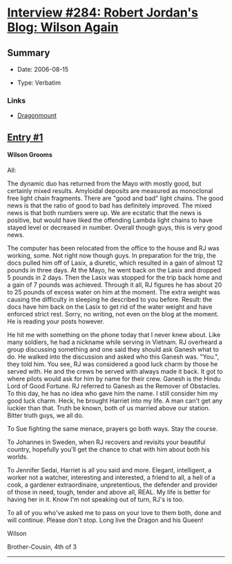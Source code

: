 # [Interview #284: Robert Jordan's Blog: Wilson Again](https://www.theoryland.com/intvmain.php?i=284)

## Summary

- Date: 2006-08-15

- Type: Verbatim

### Links

- [Dragonmount](http://www.dragonmount.com/forums/blog/4/entry-359-wilson-again/)


## [Entry #1](./t-284/1)

#### Wilson Grooms

All:

The dynamic duo has returned from the Mayo with mostly good, but certainly mixed results. Amyloidal deposits are measured as monoclonal free light chain fragments. There are "good and bad" light chains. The good news is that the ratio of good to bad has definitely improved. The mixed news is that both numbers were up. We are ecstatic that the news is positive, but would have liked the offending Lambda light chains to have stayed level or decreased in number. Overall though guys, this is very good news.

The computer has been relocated from the office to the house and RJ was working, some. Not right now though guys. In preparation for the trip, the docs pulled him off of Lasix, a diuretic, which resulted in a gain of almost 12 pounds in three days. At the Mayo, he went back on the Lasix and dropped 5 pounds in 2 days. Then the Lasix was stopped for the trip back home and a gain of 7 pounds was achieved. Through it all, RJ figures he has about 20 to 25 pounds of excess water on him at the moment. The extra weight was causing the difficulty in sleeping he described to you before. Result: the docs have him back on the Lasix to get rid of the water weight and have enforced strict rest. Sorry, no writing, not even on the blog at the moment. He is reading your posts however.

He hit me with something on the phone today that I never knew about. Like many soldiers, he had a nickname while serving in Vietnam. RJ overheard a group discussing something and one said they should ask Ganesh what to do. He walked into the discussion and asked who this Ganesh was. "You.", they told him. You see, RJ was considered a good luck charm by those he served with. He and the crews he served with always made it back. It got to where pilots would ask for him by name for their crew. Ganesh is the Hindu Lord of Good Fortune. RJ referred to Ganesh as the Remover of Obstacles. To this day, he has no idea who gave him the name. I still consider him my good luck charm. Heck, he brought Harriet into my life. A man can't get any luckier than that. Truth be known, both of us married above our station. Bitter truth guys, we all do.

To Sue fighting the same menace, prayers go both ways. Stay the course.

To Johannes in Sweden, when RJ recovers and revisits your beautiful country, hopefully you'll get the chance to chat with him about both his worlds.

To Jennifer Sedai, Harriet is all you said and more. Elegant, intelligent, a worker not a watcher, interesting and interested, a friend to all, a hell of a cook, a gardener extraordinaire, unpretentious, the defender and provider of those in need, tough, tender and above all, REAL. My life is better for having her in it. Know I'm not speaking out of turn, RJ's is too.

To all of you who've asked me to pass on your love to them both, done and will continue. Please don't stop. Long live the Dragon and his Queen!

Wilson
  
Brother-Cousin, 4th of 3


---

